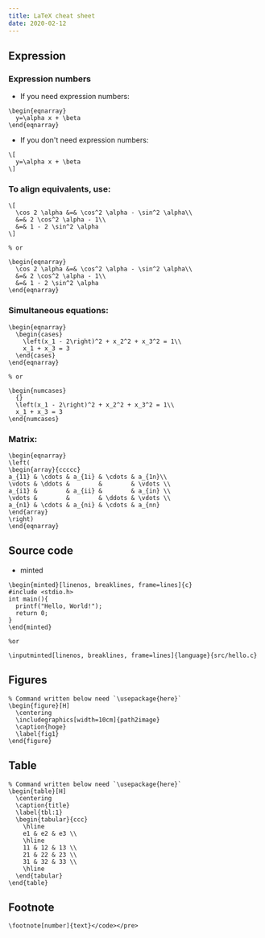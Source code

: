 ```yaml
---
title: LaTeX cheat sheet
date: 2020-02-12
---
```


## Expression
### Expression numbers

- If you need expression numbers:

```
\begin{eqnarray}
  y=\alpha x + \beta
\end{eqnarray}
```

- If you don't need expression numbers:

```
\[
  y=\alpha x + \beta
\]
```

### To align equivalents, use:

```
\[
  \cos 2 \alpha &=& \cos^2 \alpha - \sin^2 \alpha\\
  &=& 2 \cos^2 \alpha - 1\\
  &=& 1 - 2 \sin^2 \alpha
\]

% or

\begin{eqnarray}
  \cos 2 \alpha &=& \cos^2 \alpha - \sin^2 \alpha\\
  &=& 2 \cos^2 \alpha - 1\\
  &=& 1 - 2 \sin^2 \alpha
\end{eqnarray}
```

### Simultaneous equations:

```
\begin{eqnarray}
  \begin{cases}
    \left(x_1 - 2\right)^2 + x_2^2 + x_3^2 = 1\\
    x_1 + x_3 = 3
  \end{cases}
\end{eqnarray}

% or

\begin{numcases}
  {}
  \left(x_1 - 2\right)^2 + x_2^2 + x_3^2 = 1\\
  x_1 + x_3 = 3
\end{numcases}
```

### Matrix:

```
\begin{eqnarray}
\left(
\begin{array}{ccccc}
a_{11} & \cdots & a_{1i} & \cdots & a_{1n}\\
\vdots & \ddots &        &        & \vdots \\
a_{i1} &        & a_{ii} &        & a_{in} \\
\vdots &        &        & \ddots & \vdots \\
a_{n1} & \cdots & a_{ni} & \cdots & a_{nn}
\end{array}
\right)
\end{eqnarray}
```

## Source code
- minted

```
\begin{minted}[linenos, breaklines, frame=lines]{c}
#include <stdio.h>
int main(){
  printf("Hello, World!");
  return 0;
}
\end{minted}

%or

\inputminted[linenos, breaklines, frame=lines]{language}{src/hello.c}
```

## Figures

```
% Command written below need `\usepackage{here}`
\begin{figure}[H]
  \centering
  \includegraphics[width=10cm]{path2image}
  \caption{hoge}
  \label{fig1}
\end{figure}
```

## Table

```
% Command written below need `\usepackage{here}`
\begin{table}[H]
  \centering
  \caption{title}
  \label{tbl:1}
  \begin{tabular}{ccc}
    \hline
    e1 & e2 & e3 \\
    \hline
    11 & 12 & 13 \\
    21 & 22 & 23 \\
    31 & 32 & 33 \\
    \hline
  \end{tabular}
\end{table}
```

## Footnote

```
\footnote[number]{text}</code></pre>
```